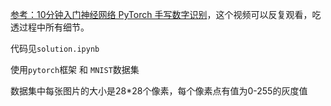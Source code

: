 [参考：10分钟入门神经网络 PyTorch 手写数字识别](https://www.bilibili.com/video/BV1GC4y15736/?spm_id_from=333.1387.favlist.content.click&vd_source=8924ad59b4f62224f165e16aa3d04f00)，这个视频可以反复观看，吃透过程中所有细节。

代码见`solution.ipynb`

使用`pytorch`框架 和 `MNIST`数据集

数据集中每张图片的大小是28*28个像素，每个像素点有值为0-255的灰度值